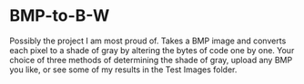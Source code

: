 # BMP-to-B-W

Possibly the project I am most proud of. Takes a BMP image and converts each pixel to a shade of gray by altering the bytes of code one by one. 
Your choice of three methods of determining the shade of gray, upload any BMP you like, or see some of my results in the Test Images folder.
